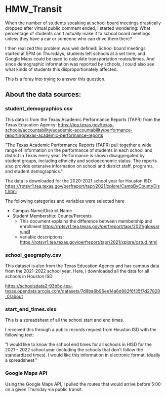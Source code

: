 # HMW_Transit

When the number of students speaking at school board meetings drastically dropped after virtual public comment ended, I started wondering: What percentage of students can't actually make it to school board meetings unless they have a car or someone who can drive them there? 

I then realized this problem was well defined: School board meetings started at 5PM on Thursdays, students left schools at a set time, and Google Maps could be used to calculate transportation routes/times. And since demographic information was reported by schools, I could also see what kinds of students this disproportionately affected.

This is a foray into trying to answer this question. 

## About the data sources: 

### student_demographics.csv

This data is from the Texas Academic Performance Reports (TAPR) from the Texas Education Agency: https://tea.texas.gov/texas-schools/accountability/academic-accountability/performance-reporting/texas-academic-performance-reports

  "The Texas Academic Performance Reports (TAPR) pull together a wide range of information on the performance of students in each school and district in Texas every year. Performance is shown disaggregated by student groups, including ethnicity and socioeconomic status. The reports also provide extensive information on school and district staff, programs, and student demographics."

The data is downloaded for the 2020-2021 school year for Houston ISD: 
  https://rptsvr1.tea.texas.gov/perfreport/tapr/2021/xplore/CampByCountyDist.html

The following categories and variables were selected here 
  * Campus Name/District Name
  * Student Membership: Counts/Percents
    * This document explains the difference between membership and enrollment:https://rptsvr1.tea.texas.gov/perfreport/tapr/2021/glossary.pdf
    * variable descriptions: https://rptsvr1.tea.texas.gov/perfreport/tapr/2021/xplore/cstud.html

### school_geography.csv
		
This dataset is also from the Texas Education Agency and has campus data from the 2021-2022 school year. Here, I downloaded all the data for all schools in Houston ISD 

https://schoolsdata2-93b5c-tea-texas.opendata.arcgis.com/datasets/7d8ba6b96ee14a6d882f6f35f7d27828_0/about

### start_end_times.xlsx 

This is a spreadsheet of all the school start and end times.

I received this through a public records request from Houston ISD with the following text: 

  "I would like to know the school end times for all schools in HISD for the 2021 - 2022 school year (including the schools that don't follow the standardized times). I would like this information in electronic format, ideally a spreadsheet." 

### Google Maps API

Using the Google Maps API, I pulled the routes that would arrive before 5:00 on a given Thursday via public transit. 

